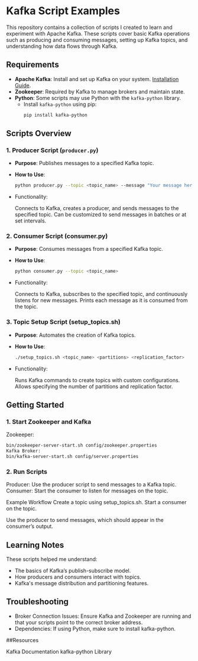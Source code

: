 # Kafka Script Examples

This repository contains a collection of scripts I created to learn and experiment with Apache Kafka. These scripts cover basic Kafka operations such as producing and consuming messages, setting up Kafka topics, and understanding how data flows through Kafka.

## Requirements

- **Apache Kafka**: Install and set up Kafka on your system. [Installation Guide](https://kafka.apache.org/quickstart).
- **Zookeeper**: Required by Kafka to manage brokers and maintain state.
- **Python**: Some scripts may use Python with the `kafka-python` library.
  - Install `kafka-python` using pip:
    ```bash
    pip install kafka-python
    ```

## Scripts Overview

### 1. Producer Script (`producer.py`)

- **Purpose**: Publishes messages to a specified Kafka topic.
- **How to Use**:
  ```bash
  python producer.py --topic <topic_name> --message "Your message here"
  ```
- Functionality:

  Connects to Kafka, creates a producer, and sends messages to the specified topic.
  Can be customized to send messages in batches or at set intervals.

### 2. Consumer Script (consumer.py)

- **Purpose**: Consumes messages from a specified Kafka topic.
- **How to Use**:
  ```bash
  python consumer.py --topic <topic_name>
  ```

- Functionality:

  Connects to Kafka, subscribes to the specified topic, and continuously listens for new messages.
  Prints each message as it is consumed from the topic.

### 3. Topic Setup Script (setup_topics.sh)

- **Purpose**: Automates the creation of Kafka topics.
- **How to Use**:
  ```bash
  ./setup_topics.sh <topic_name> <partitions> <replication_factor>
  ```

- Functionality:

  Runs Kafka commands to create topics with custom configurations.
  Allows specifying the number of partitions and replication factor.

## Getting Started
  
### 1. Start Zookeeper and Kafka  
  
  Zookeeper:
  ```bash
  bin/zookeeper-server-start.sh config/zookeeper.properties
  Kafka Broker:
  bin/kafka-server-start.sh config/server.properties
  ```
### 2. Run Scripts
  
  Producer: Use the producer script to send messages to a Kafka topic.  
  Consumer: Start the consumer to listen for messages on the topic.

  Example Workflow
  Create a topic using setup_topics.sh.
  Start a consumer on the topic.
  
  Use the producer to send messages, which should appear in the consumer’s output.
  
## Learning Notes

These scripts helped me understand:

  - The basics of Kafka’s publish-subscribe model.
  - How producers and consumers interact with topics.
  - Kafka's message distribution and partitioning features.

## Troubleshooting
    
- Broker Connection Issues: Ensure Kafka and Zookeeper are running and that your scripts point to the correct broker address.
- Dependencies: If using Python, make sure to install kafka-python.
  
##Resources
  
Kafka Documentation
kafka-python Library

